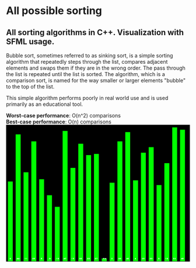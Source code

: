# All possible sorting
## All sorting algorithms in C++. Visualization with SFML usage.
<p>
	Bubble sort, sometimes referred to as sinking sort, is a simple sorting algorithm that repeatedly steps through the list, compares adjacent elements and swaps them if they are in the wrong order. The pass through the list is repeated until the list is sorted. The algorithm, which is a comparison sort, is named for the way smaller or larger elements "bubble" to the top of the list.
</p>
<p>
This simple algorithm performs poorly in real world use and is used primarily as an educational tool.
</p>
<b>Worst-case performance</b>:	O(n^2) comparisons
<br>
<b>Best-case performance</b>:	O(n) comparisons
<img src="bubble.gif">